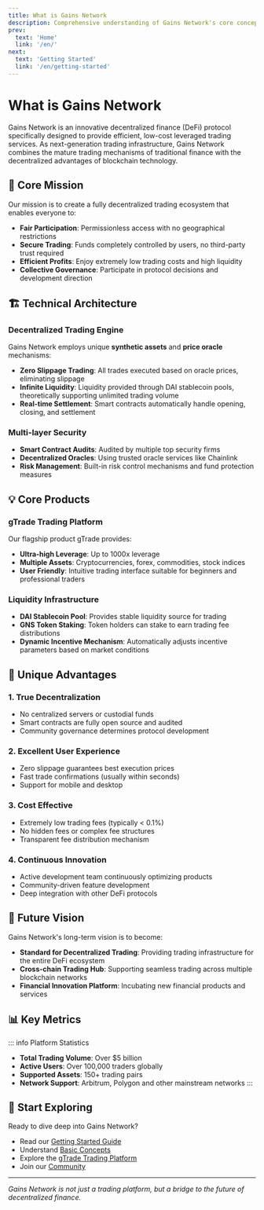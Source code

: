 ```yaml
---
title: What is Gains Network
description: Comprehensive understanding of Gains Network's core concepts and value proposition
prev:
  text: 'Home'
  link: '/en/'
next:
  text: 'Getting Started'
  link: '/en/getting-started'
---
```


# What is Gains Network

Gains Network is an innovative decentralized finance (DeFi) protocol specifically designed to provide efficient, low-cost leveraged trading services. As next-generation trading infrastructure, Gains Network combines the mature trading mechanisms of traditional finance with the decentralized advantages of blockchain technology.

## 🎯 Core Mission

Our mission is to create a fully decentralized trading ecosystem that enables everyone to:

- **Fair Participation**: Permissionless access with no geographical restrictions
- **Secure Trading**: Funds completely controlled by users, no third-party trust required
- **Efficient Profits**: Enjoy extremely low trading costs and high liquidity
- **Collective Governance**: Participate in protocol decisions and development direction

## 🏗️ Technical Architecture

### Decentralized Trading Engine

Gains Network employs unique **synthetic assets** and **price oracle** mechanisms:

- **Zero Slippage Trading**: All trades executed based on oracle prices, eliminating slippage
- **Infinite Liquidity**: Liquidity provided through DAI stablecoin pools, theoretically supporting unlimited trading volume
- **Real-time Settlement**: Smart contracts automatically handle opening, closing, and settlement

### Multi-layer Security

- **Smart Contract Audits**: Audited by multiple top security firms
- **Decentralized Oracles**: Using trusted oracle services like Chainlink
- **Risk Management**: Built-in risk control mechanisms and fund protection measures

## 💡 Core Products

### gTrade Trading Platform

Our flagship product gTrade provides:

- **Ultra-high Leverage**: Up to 1000x leverage
- **Multiple Assets**: Cryptocurrencies, forex, commodities, stock indices
- **User Friendly**: Intuitive trading interface suitable for beginners and professional traders

### Liquidity Infrastructure

- **DAI Stablecoin Pool**: Provides stable liquidity source for trading
- **GNS Token Staking**: Token holders can stake to earn trading fee distributions
- **Dynamic Incentive Mechanism**: Automatically adjusts incentive parameters based on market conditions

## 🌟 Unique Advantages

### 1. True Decentralization

- No centralized servers or custodial funds
- Smart contracts are fully open source and audited
- Community governance determines protocol development

### 2. Excellent User Experience

- Zero slippage guarantees best execution prices
- Fast trade confirmations (usually within seconds)
- Support for mobile and desktop

### 3. Cost Effective

- Extremely low trading fees (typically < 0.1%)
- No hidden fees or complex fee structures
- Transparent fee distribution mechanism

### 4. Continuous Innovation

- Active development team continuously optimizing products
- Community-driven feature development
- Deep integration with other DeFi protocols

## 🔮 Future Vision

Gains Network's long-term vision is to become:

- **Standard for Decentralized Trading**: Providing trading infrastructure for the entire DeFi ecosystem
- **Cross-chain Trading Hub**: Supporting seamless trading across multiple blockchain networks
- **Financial Innovation Platform**: Incubating new financial products and services

## 📊 Key Metrics

::: info Platform Statistics
- **Total Trading Volume**: Over $5 billion
- **Active Users**: Over 100,000 traders globally
- **Supported Assets**: 150+ trading pairs
- **Network Support**: Arbitrum, Polygon and other mainstream networks
:::

## 🚀 Start Exploring

Ready to dive deep into Gains Network?

- Read our [Getting Started Guide](/en/getting-started)
- Understand [Basic Concepts](/en/basic-concepts)
- Explore the [gTrade Trading Platform](/en/gtrade/overview)
- Join our [Community](/en/community/guidelines)

---

*Gains Network is not just a trading platform, but a bridge to the future of decentralized finance.*

